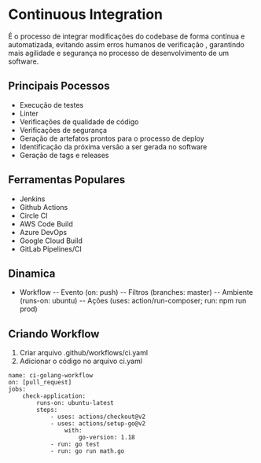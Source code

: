 # Continuous Integration

É o processo de integrar modificações do codebase de forma contínua e automatizada, evitando assim erros humanos de verificação , garantindo mais agilidade e segurança no processo de desenvolvimento de um software.

## Principais Pocessos

- Execução de testes
- Linter
- Verificações de qualidade de código
- Verificações de segurança
- Geração de artefatos prontos para o processo de deploy
- Identificação da próxima versão a ser gerada no software
- Geração de tags e releases

## Ferramentas Populares

- Jenkins
- Github Actions
- Circle CI
- AWS Code Build
- Azure DevOps
- Google Cloud Build
- GitLab Pipelines/CI

## Dinamica

- Workflow
-- Evento (on: push)
-- Filtros (branches: master)
-- Ambiente (runs-on: ubuntu)
-- Ações (uses: action/run-composer; run: npm run prod)

## Criando Workflow

1. Criar arquivo .github/workflows/ci.yaml
2. Adicionar o código no arquivo ci.yaml
```
name: ci-golang-workflow
on: [pull_request]
jobs:
    check-application:
        runs-on: ubuntu-latest
        steps:
            - uses: actions/checkout@v2
            - uses: actions/setup-go@v2
                with:
                    go-version: 1.18
            - run: go test
            - run: go run math.go
```
